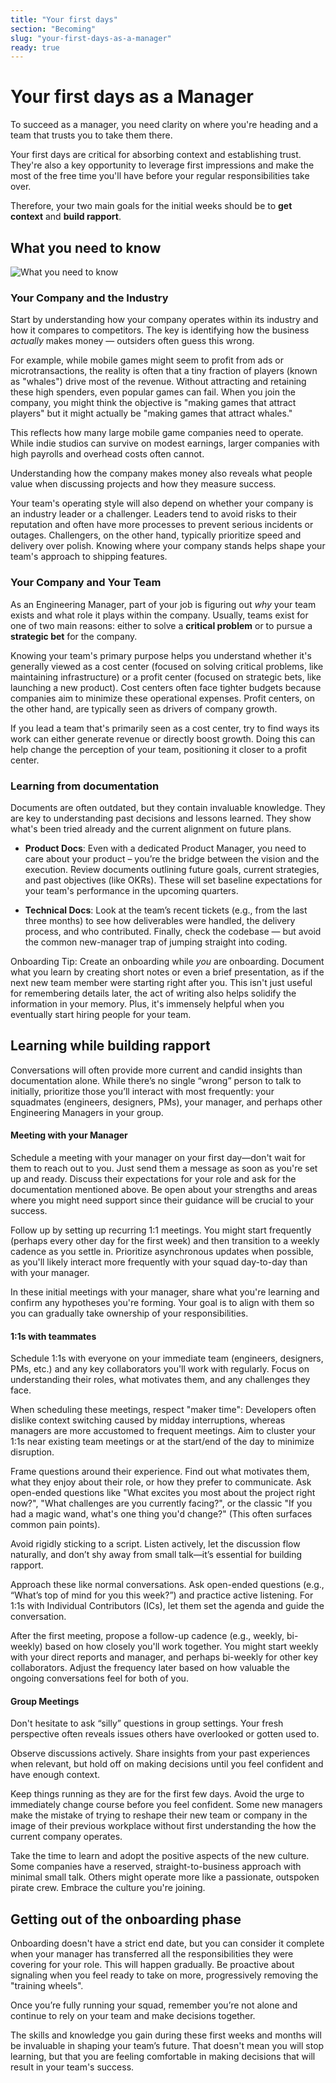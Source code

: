 ```yaml
---
title: "Your first days"
section: "Becoming"
slug: "your-first-days-as-a-manager"
ready: true
---
```


# Your first days as a Manager

To succeed as a manager, you need clarity on where you're heading and a team that trusts you to take them there.

Your first days are critical for absorbing context and establishing trust. They're also a key opportunity to leverage first impressions and make the most of the free time you'll have before your regular responsibilities take over.

Therefore, your two main goals for the initial weeks should be to **get context** and **build rapport**.

## What you need to know

![What you need to know](/assets/chapters/chapter-4-intro.svg)

### Your Company and the Industry

Start by understanding how your company operates within its industry and how it compares to competitors. The key is identifying how the business *actually* makes money — outsiders often guess this wrong.

For example, while mobile games might seem to profit from ads or microtransactions, the reality is often that a tiny fraction of players (known as "whales") drive most of the revenue. Without attracting and retaining these high spenders, even popular games can fail. When you join the company, you might think the objective is "making games that attract players" but it might actually be "making games that attract whales."

This reflects how many large mobile game companies need to operate. While indie studios can survive on modest earnings, larger companies with high payrolls and overhead costs often cannot.

Understanding how the company makes money also reveals what people value when discussing projects and how they measure success.

Your team's operating style will also depend on whether your company is an industry leader or a challenger. Leaders tend to avoid risks to their reputation and often have more processes to prevent serious incidents or outages. Challengers, on the other hand, typically prioritize speed and delivery over polish. Knowing where your company stands helps shape your team's approach to shipping features.

### Your Company and Your Team

As an Engineering Manager, part of your job is figuring out *why* your team exists and what role it plays within the company. Usually, teams exist for one of two main reasons: either to solve a **critical problem** or to pursue a **strategic bet** for the company.

Knowing your team's primary purpose helps you understand whether it's generally viewed as a cost center (focused on solving critical problems, like maintaining infrastructure) or a profit center (focused on strategic bets, like launching a new product). Cost centers often face tighter budgets because companies aim to minimize these operational expenses. Profit centers, on the other hand, are typically seen as drivers of company growth.

If you lead a team that's primarily seen as a cost center, try to find ways its work can either generate revenue or directly boost growth. Doing this can help change the perception of your team, positioning it closer to a profit center.

### Learning from documentation

Documents are often outdated, but they contain invaluable knowledge. They are key to understanding past decisions and lessons learned. They show what's been tried already and the current alignment on future plans.

- **Product Docs**: Even with a dedicated Product Manager, you need to care about your product – you’re the bridge between the vision and the execution. Review documents outlining future goals, current strategies, and past objectives (like OKRs). These will set baseline expectations for your team's performance in the upcoming quarters.

- **Technical Docs**: Look at the team’s recent tickets (e.g., from the last three months) to see how deliverables were handled, the delivery process, and who contributed. Finally, check the codebase — but avoid the common new-manager trap of jumping straight into coding.

Onboarding Tip: Create an onboarding while *you* are onboarding. Document what you learn by creating short notes or even a brief presentation, as if the next new team member were starting right after you. This isn't just useful for remembering details later, the act of writing also helps solidify the information in your memory. Plus, it's immensely helpful when you eventually start hiring people for your team.

## Learning while building rapport

Conversations will often provide more current and candid insights than documentation alone. While there’s no single “wrong” person to talk to initially, prioritize those you’ll interact with most frequently: your squadmates (engineers, designers, PMs), your manager, and perhaps other Engineering Managers in your group.

#### Meeting with your Manager

Schedule a meeting with your manager on your first day—don't wait for them to reach out to you. Just send them a message as soon as you're set up and ready. Discuss their expectations for your role and ask for the documentation mentioned above. Be open about your strengths and areas where you might need support since their guidance will be crucial to your success.

Follow up by setting up recurring 1:1 meetings. You might start frequently (perhaps every other day for the first week) and then transition to a weekly cadence as you settle in. Prioritize asynchronous updates when possible, as you'll likely interact more frequently with your squad day-to-day than with your manager.

In these initial meetings with your manager, share what you're learning and confirm any hypotheses you're forming. Your goal is to align with them so you can gradually take ownership of your responsibilities.

#### 1:1s with teammates

Schedule 1:1s with everyone on your immediate team (engineers, designers, PMs, etc.) and any key collaborators you'll work with regularly. Focus on understanding their roles, what motivates them, and any challenges they face.

When scheduling these meetings, respect "maker time": Developers often dislike context switching caused by midday interruptions, whereas managers are more accustomed to frequent meetings. Aim to cluster your 1:1s near existing team meetings or at the start/end of the day to minimize disruption.

Frame questions around their experience. Find out what motivates them, what they enjoy about their role, or how they prefer to communicate. Ask open-ended questions like "What excites you most about the project right now?", "What challenges are you currently facing?", or the classic "If you had a magic wand, what's one thing you'd change?" (This often surfaces common pain points).

Avoid rigidly sticking to a script. Listen actively, let the discussion flow naturally, and don’t shy away from small talk—it’s essential for building rapport.

Approach these like normal conversations. Ask open-ended questions (e.g., “What’s top of mind for you this week?”) and practice active listening. For 1:1s with Individual Contributors (ICs), let them set the agenda and guide the conversation.

After the first meeting, propose a follow-up cadence (e.g., weekly, bi-weekly) based on how closely you'll work together. You might start weekly with your direct reports and manager, and perhaps bi-weekly for other key collaborators. Adjust the frequency later based on how valuable the ongoing conversations feel for both of you.

#### Group Meetings

Don't hesitate to ask “silly” questions in group settings. Your fresh perspective often reveals issues others have overlooked or gotten used to.

Observe discussions actively. Share insights from your past experiences when relevant, but hold off on making decisions until you feel confident and have enough context.

Keep things running as they are for the first few days. Avoid the urge to immediately change course before you feel confident. Some new managers make the mistake of trying to reshape their new team or company in the image of their previous workplace without first understanding the how the current company operates.

Take the time to learn and adopt the positive aspects of the new culture. Some companies have a reserved, straight-to-business approach with minimal small talk. Others might operate more like a passionate, outspoken pirate crew. Embrace the culture you're joining.

## Getting out of the onboarding phase

Onboarding doesn't have a strict end date, but you can consider it complete when your manager has transferred all the responsibilities they were covering for your role. This will happen gradually. Be proactive about signaling when you feel ready to take on more, progressively removing the "training wheels".

Once you’re fully running your squad, remember you’re not alone and continue to rely on your team and make decisions together.

The skills and knowledge you gain during these first weeks and months will be invaluable in shaping your team’s future. That doesn't mean you will stop learning, but that you are feeling comfortable in making decisions that will result in your team's success.